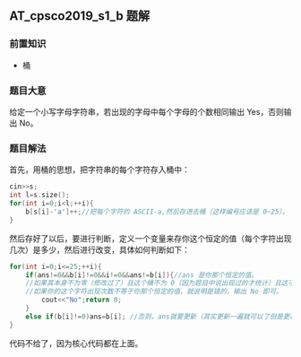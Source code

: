 ## AT_cpsco2019_s1_b 题解

### 前置知识

- 桶

### 题目大意

给定一个小写字母字符串，若出现的字母中每个字母的个数相同输出 Yes，否则输出 No。

### 题目解法

首先，用桶的思想，把字符串的每个字符存入桶中：

```cpp
cin>>s;
int l=s.size();
for(int i=0;i<l;++i){
    b[s[i]-'a']++;//把每个字符的 ASCII-a,然后存进去桶（这样编号应该是 0~25）。
}
```
然后存好了以后，要进行判断，定义一个变量来存你这个恒定的值（每个字符出现几次）是多少，然后进行改变，具体如何判断如下：

```cpp
for(int i=0;i<=25;++i){
    if(ans!=0&&b[i]!=0&&i!=0&&ans!=b[i]){//ans 是你那个恒定的值。
    //如果其本身不为零（修改过了）且这个桶不为 0（因为题目中说出现过的才统计）且这不是第一次修改，那么这个地方就可以判断。
    //如果你的这个字符出现次数不等于你那个恒定的值，就说明是错的，输出 No 即可。
        cout<<"No";return 0;
    }
    else if(b[i]!=0)ans=b[i]; //否则，ans就要更新（其实更新一遍就可以了但是更新很多遍也不会错）为 b[i]。
}
```

代码不给了，因为核心代码都在上面。

